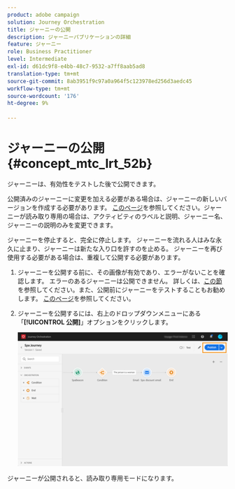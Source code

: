 ```yaml
---
product: adobe campaign
solution: Journey Orchestration
title: ジャーニーの公開
description: ジャーニーパブリケーションの詳細
feature: ジャーニー
role: Business Practitioner
level: Intermediate
exl-id: d61dc9f8-e4bb-48c7-9532-a7ff8aab5ad8
translation-type: tm+mt
source-git-commit: 8ab3951f9c97a0a964f5c123978ed256d3aedc45
workflow-type: tm+mt
source-wordcount: '176'
ht-degree: 9%

---
```


# ジャーニーの公開{#concept_mtc_lrt_52b}

ジャーニーは、有効性をテストした後で公開できます。

公開済みのジャーニーに変更を加える必要がある場合は、ジャーニーの新しいバージョンを作成する必要があります。 [このページ](../building-journeys/journey-versions.md)を参照してください。ジャーニーが読み取り専用の場合は、アクティビティのラベルと説明、ジャーニー名、ジャーニーの説明のみを変更できます。

ジャーニーを停止すると、完全に停止します。 ジャーニーを流れる人はみな永久に止まり、ジャーニーは新たな入り口を許すのを止める。 ジャーニーを再び使用する必要がある場合は、重複して公開する必要があります。

1. ジャーニーを公開する前に、その画像が有効であり、エラーがないことを確認します。 エラーのあるジャーニーは公開できません。 詳しくは、[この節](../about/troubleshooting.md#section_h3q_kqk_fhb)を参照してください。また、公開前にジャーニーをテストすることもお勧めします。 [このページ](../building-journeys/testing-the-journey.md)を参照してください。
1. ジャーニーを公開するには、右上のドロップダウンメニューにある「**[!UICONTROL 公開]**」オプションをクリックします。

   ![](../assets/journeyuc1_18.png)

ジャーニーが公開されると、読み取り専用モードになります。
